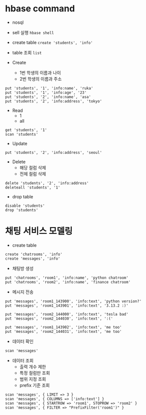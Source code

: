 # hbase command
- nosql

- sell 실행 `hbase shell`
- create table `create 'students', 'info'`
- table 조회 `list`
- Create 
    - 1번 학생의 이름과 나이
    - 2번 학생의 이름과 주소
```shell
put 'students', '1', 'info:name', 'ruka'
put 'students', '1', 'info:age', '23'
put 'students', '2', 'info:name', 'asa'
put 'students', '2', 'info:address', 'tokyo'
```
- Read
    - 1
    - all
```shell
get 'students', '1'
scan 'students'
```
- Update
```shell
put 'students', '2', 'info:address', 'seoul'
```
- Delete
    - 해당 컬럼 삭제
    - 전체 컬럼 삭제
```shell
delete 'students', '2', 'info:address'
deleteall 'students', '1'
```
- drop table
```shell
disable 'students'
drop 'students'
```

# 채팅 서비스 모델링

- create table
```shell
create 'chatrooms', 'info'
create 'messages', 'info'
```

- 채팅방 생성
```shell
put 'chatrooms', 'room1', 'info:name', 'python chatroom'
put 'chatrooms', 'room2', 'info:name', 'finance chatroom'
```

- 메시지 전송
```shell
put 'messages', 'room1_143900', 'info:text', 'python version?'
put 'messages', 'room1_143901', 'info:text', '3.13.2 :)'

put 'messages', 'room2_144000', 'info:text', 'tesla bad'
put 'messages', 'room2_144030', 'info:text', ':('

put 'messages', 'room1_143902', 'info:text', 'me too'
put 'messages', 'room2_144031', 'info:text', 'me too'
```

- 데이터 확인
```shell
scan 'messages'
```

- 데이터 조회
    - 출력 개수 제한
    - 특정 컬럼만 조회
    - 범위 지정 조회
    - prefix 기준 조회
```shell
scan 'messages', { LIMIT => 3 }
scan 'messages', { COLUMNS => ['info:text'] }
scan 'messages', { STARTROW => 'room1', STOPROW => 'room2' }
scan 'messages', { FILTER => "PrefixFilter('room1')" }
```